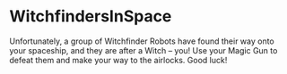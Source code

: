 # WitchfindersInSpace
Unfortunately, a group of Witchfinder Robots have found their way onto your spaceship, and they are after a Witch – you! Use your Magic Gun to defeat them and make your way to the airlocks. Good luck!
